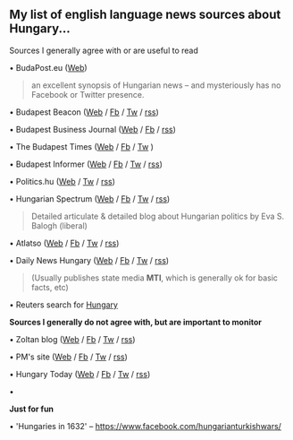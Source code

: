 ## **My list of english language news sources about Hungary...** ##

<!--- owowowow --->

Sources I generally agree with or are useful to read

• BudaPost.eu ([Web](http://www.budapost.eu/)) 
> an excellent synopsis of Hungarian news – and mysteriously has no Facebook or Twitter presence.

• Budapest Beacon ([Web](https://budapestbeacon.com) / [Fb](https://www.facebook.com/BudapestBeacon) / [Tw](https://twitter.com/budapestbeacon) / [rss](https://budapestbeacon.com/feed/))

• Budapest Business Journal ([Web](http://www.bbj.hu/) / [Fb](https://www.facebook.com/budapestbusinessjournal/) / <!--- [Tw](www) / --->  [rss](https://bbj.hu/site/assets/rss/rss.php))

• The Budapest Times ([Web](http://www.budapesttimes.hu/) / [Fb](https://www.facebook.com/BudapestTimes/) / [Tw](https://twitter.com/budapesttimes) <!--- / [rss](www) ---> )


• Budapest Informer ([Web](https://budapestinformer.com/) / [Fb](https://www.facebook.com/BudapestInformer/) / [Tw](https://twitter.com/budapestinfo) / [rss](http://feeds.feedburner.com/budapestinformer))

• Politics.hu ([Web](http://www.politics.hu) / <!--- [Fb](www) / --->  [Tw](https://twitter.com/politicshu) /  [rss](http://www.politics.hu/feed/))

• Hungarian Spectrum ([Web](http://hungarianspectrum.org) / [Fb](https://www.facebook.com/Hungarian-Spectrum-222092944468208) / [Tw](https://twitter.com/esbalogh) / [rss](http://hungarianspectrum.org/feed/))

> Detailed articulate & detailed blog about Hungarian politics by Eva S. Balogh (liberal)

• Atlatso ([Web](https://english.atlatszo.hu) / [Fb](https://www.facebook.com/atlatszo.hu) / [Tw](https://twitter.com/Atlatszo) /  [rss](https://english.atlatszo.hu/feed/))

• Daily News Hungary ([Web](https://dailynewshungary.com/) / [Fb](https://www.facebook.com/dailynewshungary) / [Tw](https://twitter.com/dnewshungary) / [rss](www))

> (Usually publishes state media **MTI**, which is generally ok for basic facts, etc)

• Reuters search for [Hungary](https://www.reuters.com/search/news?blob=hungary&sortBy=date&dateRange=all)

**Sources I generally do not agree with, but are important to monitor**

• Zoltan blog  ([Web](www) / [Fb](www) / [Tw](www) / [rss](www))

• PM's site ([Web](www) / [Fb](www) / [Tw](www) / [rss](www))

• Hungary Today ([Web](www) / [Fb](www) / [Tw](www) / [rss](www))

• 

**Just for fun**

• 'Hungaries in 1632'
– https://www.facebook.com/hungarianturkishwars/

<!--- 

([Web](www) / [Fb](www) / [Tw](www) / [rss](www)) 

--->
